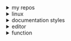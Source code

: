 <details>
    <summary>my repos</summary>

#### gist
- [gist](https://gist.github.com/rurumimic)
    
#### go
- [basic](https://github.com/rurumimic/golang): setup, concurrency
- [network](https://github.com/rurumimic/network-go)
- [gRPC](https://github.com/rurumimic/gRPC)
    
#### functional programming
- [fp](https://github.com/rurumimic/fp)
- [haskell](https://github.com/rurumimic/haskell)
- [lisp](https://github.com/rurumimic/lisp)
- [sml](https://github.com/rurumimic/sml)
</details>

<details>
    <summary>linux</summary>
 
- [Kernel](https://www.kernel.org/)
   - [mailing list](https://subspace.kernel.org/lists.linux.dev.html): [public-inbox archives](https://lore.kernel.org/)
   - [documentation](https://docs.kernel.org/)
   - [wikis](https://www.wiki.kernel.org/)
   - [bugzilla](https://bugzilla.kernel.org/)
   - [patchwork](https://patchwork.kernel.org/)
- [Linux Weekly News](https://lwn.net/)
- [Linux News](https://www.linux.com/)
- [Linux Foundation Blog](https://www.linuxfoundation.org/blog/)
- [OS News](https://www.osnews.com/)
</details>

<details>
    <summary>documentation styles</summary>
 
- [Google](https://developers.google.com/style) - [word list](https://developers.google.com/style/word-list)
- [Microsoft](https://docs.microsoft.com/style-guide)
- [Apple](https://help.apple.com/applestyleguide/)
- [RedHat](https://stylepedia.net) - [v5.0](https://stylepedia.net/style/5.0/)
- [The Chicago Manual of Style](https://www.chicagomanualofstyle.org): $41/year
- [Merriam-Webster](https://www.merriam-webster.com)
  
#### reference

- XCode: [Markup Formatting Reference](https://developer.apple.com/library/archive/documentation/Xcode/Reference/xcode_markup_formatting_ref/index.html#//apple_ref/doc/uid/TP40016497)
</details>

<details>
    <summary>editor</summary>

- [Emacs Wiki](https://www.emacswiki.org/emacs?interface=en)
</details>

<details>
    <summary>function</summary>

- [cubic-bezier](https://cubic-bezier.com)
</details>
